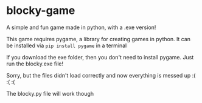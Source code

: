 # blocky-game
A simple and fun game made in python, with a .exe version!

This game requires pygame, a library for creating games in python.
It can be installed via `pip install pygame` in a terminal

If you download the exe folder, then you don't need to install pygame.
Just run the blocky.exe file!

Sorry, but the files didn't load correctly and now everything is messed up :( :( :(

The blocky.py file will work though
